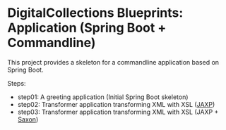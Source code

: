 # DigitalCollections Blueprints: Application (Spring Boot + Commandline)

This project provides a skeleton for a commandline application based on Spring Boot.

Steps:

- step01: A greeting application (Initial Spring Boot skeleton)
- step02: Transformer application transforming XML with XSL ([JAXP](https://docs.oracle.com/javase/tutorial/jaxp/xslt/transformingXML.html))
- step03: Transformer application transforming XML with XSL (JAXP + [Saxon](http://www.saxonica.com))
